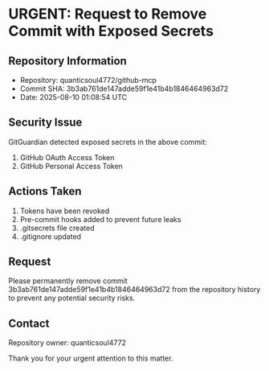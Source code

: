 # URGENT: Request to Remove Commit with Exposed Secrets

## Repository Information
- Repository: quanticsoul4772/github-mcp
- Commit SHA: 3b3ab761de147adde59f1e41b4b1846464963d72
- Date: 2025-08-10 01:08:54 UTC

## Security Issue
GitGuardian detected exposed secrets in the above commit:
1. GitHub OAuth Access Token
2. GitHub Personal Access Token

## Actions Taken
1. Tokens have been revoked
2. Pre-commit hooks added to prevent future leaks
3. .gitsecrets file created
4. .gitignore updated

## Request
Please permanently remove commit 3b3ab761de147adde59f1e41b4b1846464963d72 from the repository history to prevent any potential security risks.

## Contact
Repository owner: quanticsoul4772

Thank you for your urgent attention to this matter.
